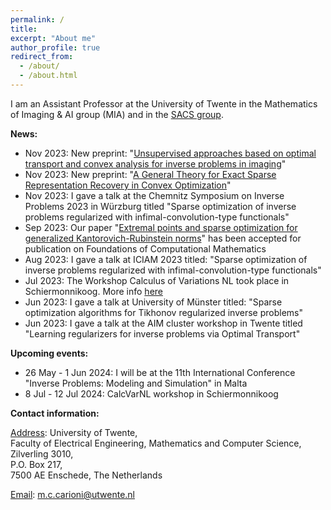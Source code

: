 ```yaml
---
permalink: /
title: 
excerpt: "About me"
author_profile: true
redirect_from: 
  - /about/
  - /about.html
---
```


I am an Assistant Professor at the University of Twente in the Mathematics of Imaging & AI group (MIA) and in the [SACS group](https://www.utwente.nl/en/eemcs/sacs/).




<b> News: </b>  
  * Nov 2023: New preprint: "[Unsupervised approaches based on optimal transport and convex analysis for inverse problems in imaging](https://arxiv.org/pdf/2311.08972.pdf)"
  * Nov 2023: New preprint: "[A General Theory for Exact Sparse Representation Recovery in Convex Optimization](https://arxiv.org/pdf/2311.08072.pdf)"
  * Nov 2023: I gave a talk at the Chemnitz Symposium on Inverse Problems 2023 in Würzburg titled "Sparse optimization of inverse problems regularized with infimal-convolution-type functionals"
  * Sep 2023: Our paper "[Extremal points and sparse optimization for generalized Kantorovich-Rubinstein norms](https://arxiv.org/pdf/2209.09167.pdf)" has been accepted for publication on Foundations of Computational Mathematics
  * Aug 2023: I gave a talk at ICIAM 2023 titled: "Sparse optimization of inverse problems regularized with infimal-convolution-type functionals"
  * Jul 2023: The Workshop Calculus of Variations NL took place in Schiermonnikoog. More info [here](https://www.calcvar.nl/events)
  * Jun 2023: I gave a talk at University of Münster titled: "Sparse optimization algorithms for Tikhonov regularized inverse problems"
  * Jun 2023: I gave a talk at the AIM cluster workshop in Twente titled "Learning regularizers for inverse problems via Optimal Transport"



<b> Upcoming events: </b>
  * 26 May - 1 Jun 2024: I will be at the 11th International Conference "Inverse Problems: Modeling and Simulation" in Malta
  * 8 Jul - 12 Jul 2024: CalcVarNL workshop in Schiermonnikoog

<b> Contact information: </b>

<u>Address</u>: University of Twente, <br> 
Faculty of Electrical Engineering, Mathematics and Computer Science, <br>
Zilverling  3010, <br>
P.O. Box 217, <br>
7500 AE Enschede, The Netherlands

<u>Email</u>: m.c.carioni@utwente.nl
